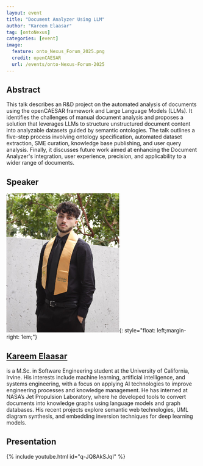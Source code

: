 ```yaml
---
layout: event
title: "Document Analyzer Using LLM"
author: "Kareem Elaasar"
tag: [ontoNexus]
categories: [event]
image:
  feature: onto_Nexus_Forum_2025.png
  credit: openCAESAR
  url: /events/onto-Nexus-Forum-2025
---
```


## Abstract

This talk describes an R&D project on the automated analysis of documents using the openCAESAR framework and Large Language Models (LLMs). It identifies the challenges of manual document analysis and proposes a solution that leverages LLMs to structure unstructured document content into analyzable datasets guided by semantic ontologies. The talk outlines a five-step process involving ontology specification, automated dataset extraction, SME curation, knowledge base publishing, and user query analysis. Finally, it discusses future work aimed at enhancing the Document Analyzer's integration, user experience, precision, and applicability to a wider range of documents.

## Speaker

![Kareem Elaasar](img/KElaasar.png){: style="float: left;margin-right: 1em;"}

<h2><a href="mailto:kareemelaasar02@gmail.com">Kareem Elaasar</a></h2> is a M.Sc. in Software Engineering student at the University of California, Irvine. His interests include machine learning, artificial intelligence, and systems engineering, with a focus on applying AI technologies to improve engineering processes and knowledge management. He has interned at NASA’s Jet Propulsion Laboratory, where he developed tools to convert documents into knowledge graphs using language models and graph databases. His recent projects explore semantic web technologies, UML diagram synthesis, and embedding inversion techniques for deep learning models.

## Presentation

{% include youtube.html id="q-JQ8AkSJqI" %}
